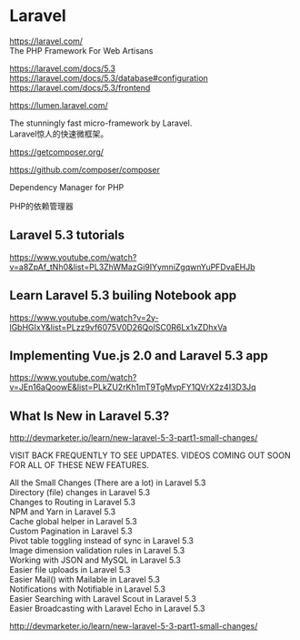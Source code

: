 # Laravel  

https://laravel.com/  
The PHP Framework For Web Artisans  

https://laravel.com/docs/5.3  
https://laravel.com/docs/5.3/database#configuration  
https://laravel.com/docs/5.3/frontend  




https://lumen.laravel.com/

The stunningly fast micro-framework by Laravel.  
Laravel惊人的快速微框架。  


https://getcomposer.org/  

https://github.com/composer/composer  

Dependency Manager for PHP  

PHP的依赖管理器  



## Laravel 5.3 tutorials   

https://www.youtube.com/watch?v=a8ZpAf_tNh0&list=PL3ZhWMazGi9IYymniZgqwnYuPFDvaEHJb  

## Learn Laravel 5.3 builing Notebook app    
https://www.youtube.com/watch?v=2y-lGbHGIxY&list=PLzz9vf6075V0D26QoISC0R6Lx1xZDhxVa


## Implementing Vue.js 2.0 and Laravel 5.3 app  

https://www.youtube.com/watch?v=JEn16aQoowE&list=PLkZU2rKh1mT9TgMvpFY1QVrX2z4I3D3Jq



## What Is New in Laravel 5.3?  
http://devmarketer.io/learn/new-laravel-5-3-part1-small-changes/  


VISIT BACK FREQUENTLY TO SEE UPDATES. VIDEOS COMING OUT SOON FOR ALL OF THESE NEW FEATURES.

All the Small Changes (There are a lot) in Laravel 5.3  
Directory (file) changes in Laravel 5.3  
Changes to Routing in Laravel 5.3  
NPM and Yarn in Laravel 5.3  
Cache global helper in Laravel 5.3  
Custom Pagination in Laravel 5.3  
Pivot table toggling instead of sync in Laravel 5.3  
Image dimension validation rules in Laravel 5.3  
Working with JSON and MySQL in Laravel 5.3  
Easier file uploads in Laravel 5.3  
Easier Mail() with Mailable in Laravel 5.3  
Notifications with Notifiable in Laravel 5.3  
Easier Searching with Laravel Scout in Laravel 5.3  
Easier Broadcasting with Laravel Echo in Laravel 5.3  


http://devmarketer.io/learn/new-laravel-5-3-part1-small-changes/







